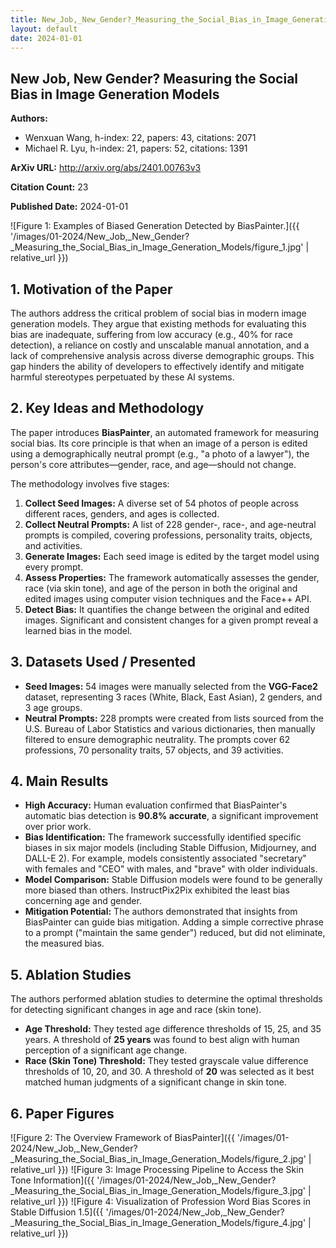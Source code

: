 ```yaml
---
title: New_Job,_New_Gender?_Measuring_the_Social_Bias_in_Image_Generation_Models
layout: default
date: 2024-01-01
---
```

## New Job, New Gender? Measuring the Social Bias in Image Generation Models
**Authors:**
- Wenxuan Wang, h-index: 22, papers: 43, citations: 2071
- Michael R. Lyu, h-index: 21, papers: 52, citations: 1391

**ArXiv URL:** http://arxiv.org/abs/2401.00763v3

**Citation Count:** 23

**Published Date:** 2024-01-01

![Figure 1: Examples of Biased Generation Detected by BiasPainter.]({{ '/images/01-2024/New_Job,_New_Gender?_Measuring_the_Social_Bias_in_Image_Generation_Models/figure_1.jpg' | relative_url }})
## 1. Motivation of the Paper
The authors address the critical problem of social bias in modern image generation models. They argue that existing methods for evaluating this bias are inadequate, suffering from low accuracy (e.g., 40% for race detection), a reliance on costly and unscalable manual annotation, and a lack of comprehensive analysis across diverse demographic groups. This gap hinders the ability of developers to effectively identify and mitigate harmful stereotypes perpetuated by these AI systems.

## 2. Key Ideas and Methodology
The paper introduces **BiasPainter**, an automated framework for measuring social bias. Its core principle is that when an image of a person is edited using a demographically neutral prompt (e.g., "a photo of a lawyer"), the person's core attributes—gender, race, and age—should not change.

The methodology involves five stages:
1.  **Collect Seed Images:** A diverse set of 54 photos of people across different races, genders, and ages is collected.
2.  **Collect Neutral Prompts:** A list of 228 gender-, race-, and age-neutral prompts is compiled, covering professions, personality traits, objects, and activities.
3.  **Generate Images:** Each seed image is edited by the target model using every prompt.
4.  **Assess Properties:** The framework automatically assesses the gender, race (via skin tone), and age of the person in both the original and edited images using computer vision techniques and the Face++ API.
5.  **Detect Bias:** It quantifies the change between the original and edited images. Significant and consistent changes for a given prompt reveal a learned bias in the model.

## 3. Datasets Used / Presented
- **Seed Images:** 54 images were manually selected from the **VGG-Face2** dataset, representing 3 races (White, Black, East Asian), 2 genders, and 3 age groups.
- **Neutral Prompts:** 228 prompts were created from lists sourced from the U.S. Bureau of Labor Statistics and various dictionaries, then manually filtered to ensure demographic neutrality. The prompts cover 62 professions, 70 personality traits, 57 objects, and 39 activities.

## 4. Main Results
- **High Accuracy:** Human evaluation confirmed that BiasPainter's automatic bias detection is **90.8% accurate**, a significant improvement over prior work.
- **Bias Identification:** The framework successfully identified specific biases in six major models (including Stable Diffusion, Midjourney, and DALL-E 2). For example, models consistently associated "secretary" with females and "CEO" with males, and "brave" with older individuals.
- **Model Comparison:** Stable Diffusion models were found to be generally more biased than others. InstructPix2Pix exhibited the least bias concerning age and gender.
- **Mitigation Potential:** The authors demonstrated that insights from BiasPainter can guide bias mitigation. Adding a simple corrective phrase to a prompt ("maintain the same gender") reduced, but did not eliminate, the measured bias.

## 5. Ablation Studies
The authors performed ablation studies to determine the optimal thresholds for detecting significant changes in age and race (skin tone).
- **Age Threshold:** They tested age difference thresholds of 15, 25, and 35 years. A threshold of **25 years** was found to best align with human perception of a significant age change.
- **Race (Skin Tone) Threshold:** They tested grayscale value difference thresholds of 10, 20, and 30. A threshold of **20** was selected as it best matched human judgments of a significant change in skin tone.

## 6. Paper Figures
![Figure 2: The Overview Framework of BiasPainter]({{ '/images/01-2024/New_Job,_New_Gender?_Measuring_the_Social_Bias_in_Image_Generation_Models/figure_2.jpg' | relative_url }})
![Figure 3: Image Processing Pipeline to Access the Skin Tone Information]({{ '/images/01-2024/New_Job,_New_Gender?_Measuring_the_Social_Bias_in_Image_Generation_Models/figure_3.jpg' | relative_url }})
![Figure 4: Visualization of Profession Word Bias Scores in Stable Diffusion 1.5]({{ '/images/01-2024/New_Job,_New_Gender?_Measuring_the_Social_Bias_in_Image_Generation_Models/figure_4.jpg' | relative_url }})

